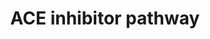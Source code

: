---
annotations:
- id: PW:0001228
  parent: drug pathway
  type: Pathway Ontology
  value: ACE inhibitor drug pathway
authors:
- C.F.Thorn
- MaintBot
- Thomas
- Khanspers
- Egonw
- Christine Chichester
- Mkutmon
- Eweitz
description: 'The renin-angiotensin-aldosterone system (RAAS) is central to the control
  of blood pressure and the target of several types of anti-hypertensive drugs. This
  pathway depicts a simplified representation of the pharmacodynamics (PD) of RAAS-acting
  drugs including candidate genes for the pharmacogenomics (PGx) of ACE inhibitors,
  angiotensin receptor blockers (ARBs), renin inhibitor aliskiren and aldosterone
  receptor antagonists. Source: PharmGKB (http://www.pharmgkb.org/do/serve?objId=PA2023&objCls=Pathway)'
last-edited: 2021-05-14
organisms:
- Danio rerio
redirect_from:
- /index.php/Pathway:WP468
- /instance/WP468
- /instance/WP468_rr116845
revision: r116845
schema-jsonld:
- '@context': https://schema.org/
  '@id': https://wikipathways.github.io/pathways/WP468.html
  '@type': Dataset
  creator:
    '@type': Organization
    name: WikiPathways
  description: 'The renin-angiotensin-aldosterone system (RAAS) is central to the
    control of blood pressure and the target of several types of anti-hypertensive
    drugs. This pathway depicts a simplified representation of the pharmacodynamics
    (PD) of RAAS-acting drugs including candidate genes for the pharmacogenomics (PGx)
    of ACE inhibitors, angiotensin receptor blockers (ARBs), renin inhibitor aliskiren
    and aldosterone receptor antagonists. Source: PharmGKB (http://www.pharmgkb.org/do/serve?objId=PA2023&objCls=Pathway)'
  keywords:
  - ACE Inhibitor
  - Aldosterone
  - Angiotensin I
  - Angiotensin II
  - Bradykinin
  - ace2
  - agt
  - agtr1
  - agtr2
  - bdkrb2
  - kng1
  - ren
  license: CC0
  name: ACE inhibitor pathway
seo: CreativeWork
title: ACE inhibitor pathway
wpid: WP468
---